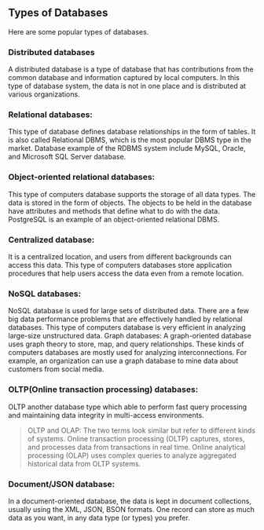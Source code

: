 ## Types of Databases
Here are some popular types of databases.

### Distributed databases
A distributed database is a type of database that has contributions from the common database and information captured by local computers.
In this type of database system, the data is not in one place and is distributed at various organizations.

### Relational databases:
This type of database defines database relationships in the form of tables.
It is also called Relational DBMS, which is the most popular DBMS type in the market. Database example of the RDBMS system include MySQL, Oracle, and Microsoft SQL Server database.

### Object-oriented relational databases:
This type of computers database supports the storage of all data types. The data is stored in the form of objects.
The objects to be held in the database have attributes and methods that define what to do with the data. PostgreSQL is an example of an object-oriented relational DBMS.

### Centralized database:
It is a centralized location, and users from different backgrounds can access this data.
This type of computers databases store application procedures that help users access the data even from a remote location.

### NoSQL databases:
NoSQL database is used for large sets of distributed data. There are a few big data performance problems that are effectively handled by relational databases. This type of computers database is very efficient in analyzing large-size unstructured data.
Graph databases:
A graph-oriented database uses graph theory to store, map, and query relationships. These kinds of computers databases are mostly used for analyzing interconnections. For example, an organization can use a graph database to mine data about customers from social media.

### OLTP(Online transaction processing) databases:
OLTP another database type which able to perform fast query processing and maintaining data integrity in multi-access environments.

> OLTP and OLAP: The two terms look similar but refer to different kinds of systems. Online transaction processing (OLTP) captures, stores, and processes data from transactions in real time.
> Online analytical processing (OLAP) uses complex queries to analyze aggregated historical data from OLTP systems.

### Document/JSON database:
In a document-oriented database, the data is kept in document collections, usually using the XML, JSON, BSON formats.
One record can store as much data as you want, in any data type (or types) you prefer.

